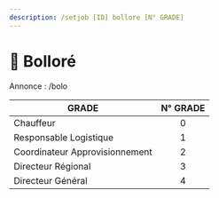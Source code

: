 ```yaml
---
description: /setjob [ID] bollore [N° GRADE]
---
```


# 🚛 Bolloré

Annonce : /bolo

| GRADE                          | N° GRADE |
| ------------------------------ | :------: |
| Chauffeur                      |     0    |
| Responsable Logistique         |     1    |
| Coordinateur Approvisionnement |     2    |
| Directeur Régional             |     3    |
| Directeur Général              |     4    |

